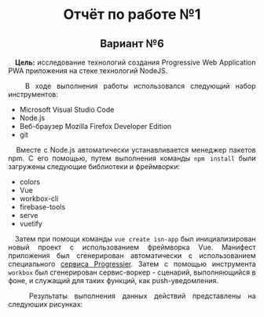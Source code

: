 <h1 align="center">Отчёт по работе №1</h1>
<h2 align="center">Вариант №6</h2>

<p align="justify">&nbsp;&nbsp;
<b>Цель:</b> исследование технологий создания Progressive Web Application PWA приложения на стеке технологий NodeJS.
</p>
<p align="justify">&nbsp;&nbsp;
В ходе выполнения работы использовался следующий набор инструментов:
</p>

- Microsoft Visual Studio Code
- Node.js
- Веб-браузер Mozilla Firefox Developer Edition
- git

<p align="justify">&nbsp;&nbsp;
Вместе с Node.js автоматически устанавливается менеджер пакетов npm. С его помощью, путем выполнения команды <code>npm install</code> были загружены следующие библиотеки и фреймворки:
</p>

- colors
- Vue
- workbox-cli
- firebase-tools
- serve
- vuetify

<p align="justify">&nbsp;&nbsp;
Затем при помощи команды <code>vue create isn-app</code> был инициализирован новый проект с использованием фреймворка Vue. Манифест приложения был сгенерирован автоматически с использованием специального <a href="https://progressier.com/pwa-manifest-generator">сервиса Progressier</a>. Затем с помощью инструмента <code>workbox</code> был сгенерирован сервис-воркер - сценарий, выполняющийся в фоне, и служащий для таких функций, как push-уведомления.
</p>
<p align="justify">&nbsp;&nbsp;
Результаты выполнения данных действий представлены на следуюших рисунках:
</p>
